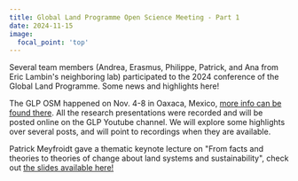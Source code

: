 ```yaml
---
title: Global Land Programme Open Science Meeting - Part 1
date: 2024-11-15
image:
  focal_point: 'top'
---
```


Several team members (Andrea, Erasmus, Philippe, Patrick, and Ana from Eric Lambin's neighboring lab) participated to the 2024 conference of the Global Land Programme. Some news and highlights here!

<!--more-->

The GLP OSM happened on Nov. 4-8 in Oaxaca, Mexico, [more info can be found there](https://event.fourwaves.com/osm2024). All the research presentations were recorded and will be posted online on the GLP Youtube channel. We will explore some highlights over several posts, and will point to recordings when they are available. 

Patrick Meyfroidt gave a thematic keynote lecture on "From facts and theories to theories of change about land systems and sustainability", check out [the slides available here!](https://drive.google.com/file/d/11BFuWOJI9mQJ_GahEDdb9deI_BxCQlon/view?usp=sharing) 